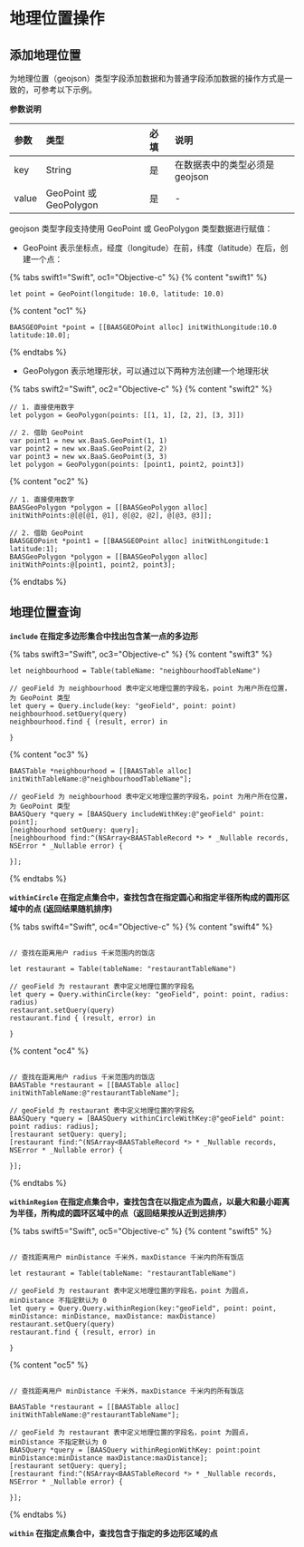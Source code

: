# 地理位置操作

## 添加地理位置

为地理位置（geojson）类型字段添加数据和为普通字段添加数据的操作方式是一致的，可参考以下示例。

**参数说明**

| 参数   | 类型                     | 必填 | 说明 |
| :---- | :---------------------- | :--- | :--- |
| key   | String                  | 是   | 在数据表中的类型必须是 geojson |
| value | GeoPoint 或 GeoPolygon   | 是   | - |

geojson 类型字段支持使用 GeoPoint 或 GeoPolygon 类型数据进行赋值：

* GeoPoint 表示坐标点，经度（longitude）在前，纬度（latitude）在后，创建一个点：

{% tabs swift1="Swift", oc1="Objective-c" %}
{% content "swift1" %}
```
let point = GeoPoint(longitude: 10.0, latitude: 10.0)
```
{% content "oc1" %}
```
BAASGEOPoint *point = [[BAASGEOPoint alloc] initWithLongitude:10.0 latitude:10.0];
```
{% endtabs %}

* GeoPolygon 表示地理形状，可以通过以下两种方法创建一个地理形状

{% tabs swift2="Swift", oc2="Objective-c" %}
{% content "swift2" %}
```
// 1. 直接使用数字
let polygon = GeoPolygon(points: [[1, 1], [2, 2], [3, 3]])

// 2. 借助 GeoPoint
var point1 = new wx.BaaS.GeoPoint(1, 1)
var point2 = new wx.BaaS.GeoPoint(2, 2)
var point3 = new wx.BaaS.GeoPoint(3, 3)
let polygon = GeoPolygon(points: [point1, point2, point3])

```
{% content "oc2" %}
```
// 1. 直接使用数字
BAASGeoPolygon *polygon = [[BAASGeoPolygon alloc] initWithPoints:@[@[@1, @1], @[@2, @2], @[@3, @3]];

// 2. 借助 GeoPoint
BAASGEOPoint *point1 = [[BAASGEOPoint alloc] initWithLongitude:1 latitude:1];
BAASGeoPolygon *polygon = [[BAASGeoPolygon alloc] initWithPoints:@[point1, point2, point3];
```
{% endtabs %}

## 地理位置查询

**`include` 在指定多边形集合中找出包含某一点的多边形**

{% tabs swift3="Swift", oc3="Objective-c" %}
{% content "swift3" %}
```
let neighbourhood = Table(tableName: "neighbourhoodTableName")

// geoField 为 neighbourhood 表中定义地理位置的字段名，point 为用户所在位置，为 GeoPoint 类型
let query = Query.include(key: "geoField", point: point)
neighbourhood.setQuery(query)
neighbourhood.find { (result, error) in

}
```
{% content "oc3" %}
```
BAASTable *neighbourhood = [[BAASTable alloc] initWithTableName:@"neighbourhoodTableName"];

// geoField 为 neighbourhood 表中定义地理位置的字段名，point 为用户所在位置，为 GeoPoint 类型
BAASQuery *query = [BAASQuery includeWithKey:@"geoField" point: point];
[neighbourhood setQuery: query];
[neighbourhood find:^(NSArray<BAASTableRecord *> * _Nullable records, NSError * _Nullable error) {
                        
}];
```
{% endtabs %}

**`withinCircle` 在指定点集合中，查找包含在指定圆心和指定半径所构成的圆形区域中的点 (返回结果随机排序)**

{% tabs swift4="Swift", oc4="Objective-c" %}
{% content "swift4" %}
```

// 查找在距离用户 radius 千米范围内的饭店

let restaurant = Table(tableName: "restaurantTableName")

// geoField 为 restaurant 表中定义地理位置的字段名
let query = Query.withinCircle(key: "geoField", point: point, radius: radius)
restaurant.setQuery(query)
restaurant.find { (result, error) in

}
```
{% content "oc4" %}
```

// 查找在距离用户 radius 千米范围内的饭店
BAASTable *restaurant = [[BAASTable alloc] initWithTableName:@"restaurantTableName"];

// geoField 为 restaurant 表中定义地理位置的字段名
BAASQuery *query = [BAASQuery withinCircleWithKey:@"geoField" point: point radius: radius];
[restaurant setQuery: query];
[restaurant find:^(NSArray<BAASTableRecord *> * _Nullable records, NSError * _Nullable error) {
                        
}];
```
{% endtabs %}

**`withinRegion` 在指定点集合中，查找包含在以指定点为圆点，以最大和最小距离为半径，所构成的圆环区域中的点（返回结果按从近到远排序）**

{% tabs swift5="Swift", oc5="Objective-c" %}
{% content "swift5" %}
```

// 查找距离用户 minDistance 千米外，maxDistance 千米内的所有饭店

let restaurant = Table(tableName: "restaurantTableName")

// geoField 为 restaurant 表中定义地理位置的字段名，point 为圆点，minDistance 不指定默认为 0
let query = Query.Query.withinRegion(key:"geoField", point: point, minDistance: minDistance, maxDistance: maxDistance)
restaurant.setQuery(query)
restaurant.find { (result, error) in

}
```
{% content "oc5" %}
```

// 查找距离用户 minDistance 千米外，maxDistance 千米内的所有饭店

BAASTable *restaurant = [[BAASTable alloc] initWithTableName:@"restaurantTableName"];

// geoField 为 restaurant 表中定义地理位置的字段名，point 为圆点，minDistance 不指定默认为 0
BAASQuery *query = [BAASQuery withinRegionWithKey: point:point minDistance:minDistance maxDistance:maxDistance];
[restaurant setQuery: query];
[restaurant find:^(NSArray<BAASTableRecord *> * _Nullable records, NSError * _Nullable error) {
 
}];
```
{% endtabs %}

**`within` 在指定点集合中，查找包含于指定的多边形区域的点**
  